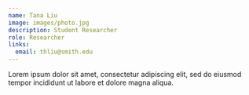 ```yaml
---
name: Tana Liu
image: images/photo.jpg
description: Student Researcher
role: Researcher
links:
  email: thliu@smith.edu
---
```


Lorem ipsum dolor sit amet, consectetur adipiscing elit, sed do eiusmod tempor incididunt ut labore et dolore magna aliqua.
